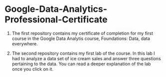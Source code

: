 # Google-Data-Analytics-Professional-Certificate

1. The first repository contains my certificate of completion for my first course in the Google Data Analytis course, Foundations: Data, data everywhere. 

2. The second repository contains my first lab of the course. In this lab I had to analyze a data set of ice cream sales and answer three questions pertaining to the data. You can read a deeper explanation of the lab once you click on it. 

